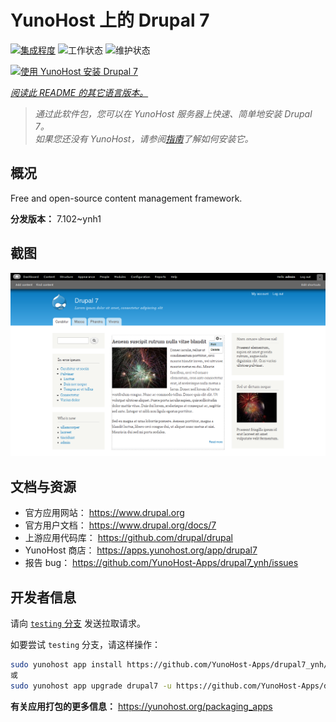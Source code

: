 <!--
注意：此 README 由 <https://github.com/YunoHost/apps/tree/master/tools/readme_generator> 自动生成
请勿手动编辑。
-->

# YunoHost 上的 Drupal 7

[![集成程度](https://dash.yunohost.org/integration/drupal7.svg)](https://ci-apps.yunohost.org/ci/apps/drupal7/) ![工作状态](https://ci-apps.yunohost.org/ci/badges/drupal7.status.svg) ![维护状态](https://ci-apps.yunohost.org/ci/badges/drupal7.maintain.svg)

[![使用 YunoHost 安装 Drupal 7](https://install-app.yunohost.org/install-with-yunohost.svg)](https://install-app.yunohost.org/?app=drupal7)

*[阅读此 README 的其它语言版本。](./ALL_README.md)*

> *通过此软件包，您可以在 YunoHost 服务器上快速、简单地安装 Drupal 7。*  
> *如果您还没有 YunoHost，请参阅[指南](https://yunohost.org/install)了解如何安装它。*

## 概况

Free and open-source content management framework.


**分发版本：** 7.102~ynh1

## 截图

![Drupal 7 的截图](./doc/screenshots/screenshot.png)

## 文档与资源

- 官方应用网站： <https://www.drupal.org>
- 官方用户文档： <https://www.drupal.org/docs/7>
- 上游应用代码库： <https://github.com/drupal/drupal>
- YunoHost 商店： <https://apps.yunohost.org/app/drupal7>
- 报告 bug： <https://github.com/YunoHost-Apps/drupal7_ynh/issues>

## 开发者信息

请向 [`testing` 分支](https://github.com/YunoHost-Apps/drupal7_ynh/tree/testing) 发送拉取请求。

如要尝试 `testing` 分支，请这样操作：

```bash
sudo yunohost app install https://github.com/YunoHost-Apps/drupal7_ynh/tree/testing --debug
或
sudo yunohost app upgrade drupal7 -u https://github.com/YunoHost-Apps/drupal7_ynh/tree/testing --debug
```

**有关应用打包的更多信息：** <https://yunohost.org/packaging_apps>
